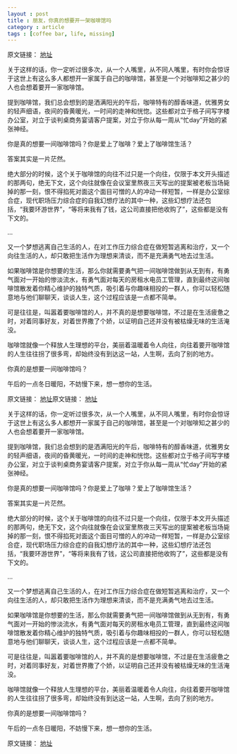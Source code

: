 ```yaml
---
layout : post
title : 朋友，你真的想要开一架咖啡馆吗
category : article
tags : [coffee bar, life, missing]
---
```


原文链接： [地址](http://psycofe.diandian.com/post/2012-09-07/40037814867)

关于这样的话，你一定听过很多次，从一个人嘴里，从不同人嘴里，有时你会惊讶于这世上有这么多人都想开一家属于自己的咖啡馆，甚至是一个对咖啡知之甚少的人也会想着要开一家咖啡馆。

提到咖啡馆，我们总会想到的是洒满阳光的午后，咖啡特有的醇香味道，优雅男女的轻声细语，夜间的昏黄暖光，一时间的走神和恍惚。这些都对立于格子间写字楼办公室，对立于谈判桌商务宴请客户提案，对立于你从每一周从“忙day”开始的紧张神经。

你是真的想要一间咖啡馆吗？你是爱上了咖啡？爱上了咖啡馆生活？

答案其实是一片茫然。

绝大部分的时候，这个关于咖啡馆的向往不过只是一个向往，仅限于本文开头描述的那两句，绝无下文，这个向往就像在会议室里熬夜三天写出的提案被老板当场毙掉的那一刻，恨不得掐死对面这个面目可憎的人的冲动一样短暂，一样是办公室综合症，现代职场压力综合症的自我幻想疗法的其中一种，这些幻想疗法还包括，“我要环游世界”，“等将来我有了钱，这公司直接把他收购了”，这些都是没有下文的。

…

又一个梦想逃离自己生活的人，在对工作压力综合症在做短暂逃离和治疗，又一个向往生活的人，却只敢把生活作为理想来清谈，而不是充满勇气地去过生活。

如果咖啡馆是你想要的生活，那么你就需要勇气把一间咖啡馆做到从无到有，有勇气面对一开始的惨淡流水，有勇气面对每天的房租水电员工管理，直到最终这间咖啡馆散发着你精心维护的独特气质，吸引着与你趣味相投的一群人，你可以轻松随意地与他们聊聊天，谈谈人生，这个过程应该是一点都不简单。

可是往往是，叫嚣着要咖啡馆的人，并不真的是想要咖啡馆，不过是在生活疲惫之时，对着同事好友，对着世界撒了个娇，以证明自己还并没有被枯燥无味的生活淹没。

咖啡馆就像一个释放人生理想的平台，美丽着温暖着令人向往，向往着要开咖啡馆的人生往往拐了很多弯，却始终没有到达这一站，人生啊，去向了别的地方。

你真的是想要一间咖啡馆吗？

午后的一点冬日暖阳，不妨慢下来，想一想你的生活。

原文链接： [地址](http://psycofe.diandian.com/post/2012-09-07/40037814867)原文链接： [地址](http://psycofe.diandian.com/post/2012-09-07/40037814867)

关于这样的话，你一定听过很多次，从一个人嘴里，从不同人嘴里，有时你会惊讶于这世上有这么多人都想开一家属于自己的咖啡馆，甚至是一个对咖啡知之甚少的人也会想着要开一家咖啡馆。

提到咖啡馆，我们总会想到的是洒满阳光的午后，咖啡特有的醇香味道，优雅男女的轻声细语，夜间的昏黄暖光，一时间的走神和恍惚。这些都对立于格子间写字楼办公室，对立于谈判桌商务宴请客户提案，对立于你从每一周从“忙day”开始的紧张神经。

你是真的想要一间咖啡馆吗？你是爱上了咖啡？爱上了咖啡馆生活？

答案其实是一片茫然。

绝大部分的时候，这个关于咖啡馆的向往不过只是一个向往，仅限于本文开头描述的那两句，绝无下文，这个向往就像在会议室里熬夜三天写出的提案被老板当场毙掉的那一刻，恨不得掐死对面这个面目可憎的人的冲动一样短暂，一样是办公室综合症，现代职场压力综合症的自我幻想疗法的其中一种，这些幻想疗法还包括，“我要环游世界”，“等将来我有了钱，这公司直接把他收购了”，这些都是没有下文的。

…

又一个梦想逃离自己生活的人，在对工作压力综合症在做短暂逃离和治疗，又一个向往生活的人，却只敢把生活作为理想来清谈，而不是充满勇气地去过生活。

如果咖啡馆是你想要的生活，那么你就需要勇气把一间咖啡馆做到从无到有，有勇气面对一开始的惨淡流水，有勇气面对每天的房租水电员工管理，直到最终这间咖啡馆散发着你精心维护的独特气质，吸引着与你趣味相投的一群人，你可以轻松随意地与他们聊聊天，谈谈人生，这个过程应该是一点都不简单。

可是往往是，叫嚣着要咖啡馆的人，并不真的是想要咖啡馆，不过是在生活疲惫之时，对着同事好友，对着世界撒了个娇，以证明自己还并没有被枯燥无味的生活淹没。

咖啡馆就像一个释放人生理想的平台，美丽着温暖着令人向往，向往着要开咖啡馆的人生往往拐了很多弯，却始终没有到达这一站，人生啊，去向了别的地方。

你真的是想要一间咖啡馆吗？

午后的一点冬日暖阳，不妨慢下来，想一想你的生活。

原文链接： [地址](http://psycofe.diandian.com/post/2012-09-07/40037814867)